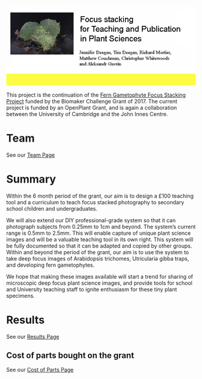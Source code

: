 
<img src="images/banner.jpg" alt="image"/>

This project is the continuation of the <a href="https://github.com/BioMakers/23_Focus-stacking-system-for-gametophyte-ferns/blob/master/README.md">Fern Gametophyte Focus Stacking Project</a> funded by the Biomaker Challenge Grant of 2017.
The current project is funded by an OpenPlant Grant, and is again a collaboration between the University of Cambridge and the John Innes Centre. 

# Team

See our <a href="Team.md"> Team Page</a>



# Summary

Within the 6 month period of the grant, our aim is to design a £100 teaching tool and a curriculum to teach focus stacked photography to secondary school children and undergraduates. <br>

We will also extend our DIY professional-grade system so that it can photograph subjects from 0.25mm to 1cm and beyond. The system’s current range is 0.5mm to 2.5mm. This will enable capture of unique plant science images and will be a valuable teaching tool in its own right. This system will be fully documented so that it can be adapted and copied by other groups. 
Within and beyond the period of the grant, our aim is to use the system to take deep focus images of Arabidopsis trichomes, Utricularia gibba traps, and developing fern gametophytes. <br>

We hope that making these images available will start a trend for sharing of microscopic deep focus plant science images, and provide tools for school and University teaching staff to ignite enthusiasm for these tiny plant specimens. 

# Results

See our <a href="Results.md"> Results Page</a>

## Cost of parts bought on the grant

See our <a href="CostOfParts.md"> Cost of Parts Page</a>





